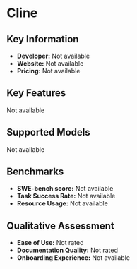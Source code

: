 # Cline

## Key Information

- **Developer:** Not available
- **Website:** Not available
- **Pricing:** Not available

## Key Features

Not available

## Supported Models

Not available

## Benchmarks

- **SWE-bench score:** Not available
- **Task Success Rate:** Not available
- **Resource Usage:** Not available

## Qualitative Assessment

- **Ease of Use:** Not rated
- **Documentation Quality:** Not rated
- **Onboarding Experience:** Not available
